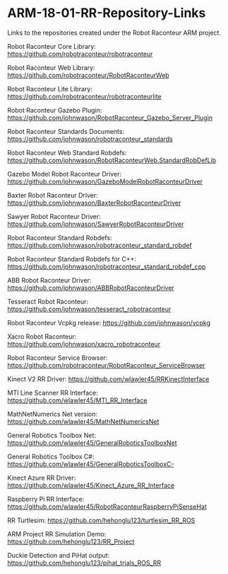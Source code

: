 # ARM-18-01-RR-Repository-Links
Links to the repositories created under the Robot Raconteur ARM project.

Robot Raconteur Core Library: https://github.com/robotraconteur/robotraconteur

Robot Raconteur Web Library: https://github.com/robotraconteur/RobotRaconteurWeb

Robot Raconteur Lite Library: https://github.com/robotraconteur/robotraconteurlite



Robot Raconteur Gazebo Plugin: https://github.com/johnwason/RobotRaconteur_Gazebo_Server_Plugin

Robot Raconteur Standards Documents: https://github.com/johnwason/robotraconteur_standards

Robot Raconteur Web Standard Robdefs: https://github.com/johnwason/RobotRaconteurWeb.StandardRobDefLib

Gazebo Model Robot Raconteur Driver: https://github.com/johnwason/GazeboModelRobotRaconteurDriver

Baxter Robot Raconteur Driver: https://github.com/johnwason/BaxterRobotRaconteurDriver

Sawyer Robot Raconteur Driver: https://github.com/johnwason/SawyerRobotRaconteurDriver

Robot Raconteur Standard Robdefs: https://github.com/johnwason/robotraconteur_standard_robdef

Robot Raconteur Standard Robdefs for C++: https://github.com/johnwason/robotraconteur_standard_robdef_cpp

ABB Robot Raconteur Driver: https://github.com/johnwason/ABBRobotRaconteurDriver

Tesseract Robot Raconteur: https://github.com/johnwason/tesseract_robotraconteur

Robot Raconteur Vcpkg release: https://github.com/johnwason/vcpkg

Xacro Robot Raconteur: https://github.com/johnwason/xacro_robotraconteur

Robot Raconteur Service Browser: https://github.com/robotraconteur/RobotRaconteur_ServiceBrowser



Kinect V2 RR Driver: https://github.com/wlawler45/RRKinectInterface

MTI Line Scanner RR Interface: https://github.com/wlawler45/MTI_RR_Interface

MathNetNumerics Net version: https://github.com/wlawler45/MathNetNumericsNet

General Robotics Toolbox Net: https://github.com/wlawler45/GeneralRoboticsToolboxNet

General Robotics Toolbox C#: https://github.com/wlawler45/GeneralRoboticsToolboxC-

Kinect Azure RR Driver: https://github.com/wlawler45/Kinect_Azure_RR_Interface

Raspberry Pi RR Interface: https://github.com/wlawler45/RobotRaconteurRaspberryPiSenseHat



RR Turtlesim: https://github.com/hehonglu123/turtlesim_RR_ROS

ARM Project RR Simulation Demo: https://github.com/hehonglu123/RR_Project

Duckie Detection and PiHat output: https://github.com/hehonglu123/pihat_trials_ROS_RR
